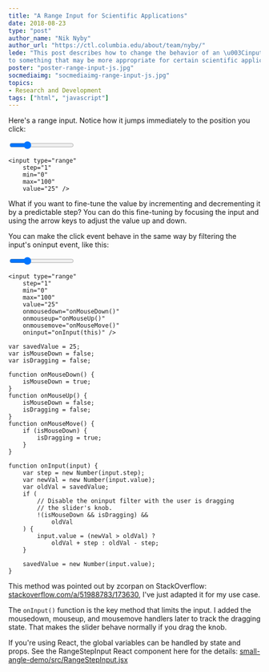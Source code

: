 ```yaml
---
title: "A Range Input for Scientific Applications"
date: 2018-08-23
type: "post"
author_name: "Nik Nyby"
author_url: "https://ctl.columbia.edu/about/team/nyby/"
lede: "This post describes how to change the behavior of an \u003Cinput type=range\u003E
to something that may be more appropriate for certain scientific applications."
poster: "poster-range-input-js.jpg"
socmediaimg: "socmediaimg-range-input-js.jpg"
topics:
- Research and Development
tags: ["html", "javascript"]
---
```


Here's a range input. Notice how it jumps immediately to the position you click:

<div class="alert alert-info"><input type="range"
    step="1"
    min="0"
    max="100"
    value="25" /></div>

```
<input type="range"
    step="1"
    min="0"
    max="100"
    value="25" />
```

What if you want to fine-tune the value by incrementing and
decrementing it by a predictable step? You can do this fine-tuning by
focusing the input and using the arrow keys to adjust the value up and
down.

You can make the click event behave in the same way by filtering the
input's oninput event, like this:

<div class="alert alert-info"><input type="range"
    step="1"
    min="0"
    max="100"
    value="25"
    onmousedown="onMouseDown()"
    onmouseup="onMouseUp()"
    onmousemove="onMouseMove()"
    oninput="onInput(this)" /></div>

```
<input type="range"
    step="1"
    min="0"
    max="100"
    value="25"
    onmousedown="onMouseDown()"
    onmouseup="onMouseUp()"
    onmousemove="onMouseMove()"
    oninput="onInput(this)" />
```

<script src="/js/src/handleRangeInput.js"></script>
```
var savedValue = 25;
var isMouseDown = false;
var isDragging = false;

function onMouseDown() {
    isMouseDown = true;
}
function onMouseUp() {
    isMouseDown = false;
    isDragging = false;
}
function onMouseMove() {
    if (isMouseDown) {
        isDragging = true;
    }
}

function onInput(input) {
    var step = new Number(input.step);
    var newVal = new Number(input.value);
    var oldVal = savedValue;
    if (
        // Disable the oninput filter with the user is dragging
        // the slider's knob.
        !(isMouseDown && isDragging) &&
            oldVal
    ) {
        input.value = (newVal > oldVal) ?
            oldVal + step : oldVal - step;
    }

    savedValue = new Number(input.value);
}
```

This method was pointed out by zcorpan on StackOverflow:
[stackoverflow.com/a/51988783/173630](https://stackoverflow.com/a/51988783/173630), I've just adapted it for
my use case.

The `onInput()` function is the key method that limits the input. I
added the mousedown, mouseup, and mousemove handlers later to track
the dragging state. That makes the slider behave normally if you drag
the knob.

If you're using React, the global variables can be handled by state
and props. See the RangeStepInput React component here for the
details:
[small-angle-demo/src/RangeStepInput.jsx](https://github.com/ccnmtl/astro-interactives/blob/master/small-angle-demo/src/RangeStepInput.jsx)
